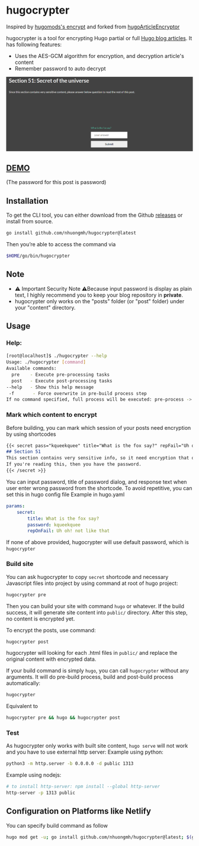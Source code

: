 # hugocrypter

Inspired by [hugomods's encrypt](https://hugomods.com/docs/content/encrypt/) and forked from [hugoArticleEncryptor](https://github.com/hotjuicew/hugoArticleEncryptor)

hugocrypter is a tool for encrypting Hugo partial or full [Hugo blog articles](https://gohugo.io/). It has following features:
 - Uses the AES-GCM algorithm for encryption, and decryption article's content
 - Remember password to auto decrypt

![example](doc/example.png)

## [DEMO](https://juicebar-demo.add1.dev/)
(The password for this post is password)

## Installation
To get the CLI tool, you can either download from the Github [releases](https://github.com/nhuongmh/hugocrypter/releases) or install from source.
```bash
go install github.com/nhuongmh/hugocrypter@latest
```
Then you’re able to access the command via
```bash
$HOME/go/bin/hugocrypter
```

## Note

 - ⚠️ Important Security Note ⚠️Because input password is display as plain text, I highly recommend you to keep your blog repository in **private**.
 - hugocrypter only works on the "posts" folder (or "post" folder) under your "content" directory.


## Usage

### Help:

```bash
[root@localhost]$ ./hugocrypter --help
Usage: ./hugocrypter [command]
Available commands:
  pre    - Execute pre-processing tasks
  post   - Execute post-processing tasks
--help   - Show this help message
 -f       - Force overwrite in pre-build process step
If no command specified, full process will be executed: pre-process -> hugo (build) -> post-process
```

### Mark which content to encrypt

Before building, you can mark which session of your posts need encryption by using shortcodes
```markdown
{{< secret pass="kqueekquee" title="What is the fox say?" repFail="Uh oh! not like that" >}}
## Section 51
This section contains very sensitive info, so it need encryption that only allow user with correct password to view.
If you're reading this, then you have the password.
{{< /secret >}}
```
You can input password, title of password dialog, and response text when user enter wrong password from the shortcode. 
To avoid repetitive, you can set this in hugo config file
Example in hugo.yaml
```yaml
params:
    secret:
        title: What is the fox say?
        password: kqueekquee
        repOnFail: Uh oh! not like that
```
If none of above provided, hugocrypter will use default password, which is `hugocrypter`

### Build site

You can ask hugocrypter to copy `secret` shortcode and necessary Javascript files into project by using command at root of hugo project:
```bash
hugocrypter pre
```
Then you can build your site with command `hugo` or whatever. If the build success, it will generate site content into `public/` directory. After this step, no content is encrypted yet. 

To encrypt the posts, use command:
```bash
hugocrypter post
```
hugocrypter will looking for each .html files in `public/` and replace the original content with encrypted data.

If your build command is simply `hugo`, you can call `hugocrypter` without any arguments. It will do pre-build process, build and post-build process automatically:
```bash
hugocrypter
```
Equivalent to
```bash
hugocrypter pre && hugo && hugocrypter post
```

### Test 

As hugocrypter only works with built site content, `hugo serve` will not work and you have to use external http server:
Example using python:
```bash
python3 -m http.server -b 0.0.0.0 -d public 1313
```
Example using nodejs:
```bash
# to install http-server: npm install --global http-server
http-server -p 1313 public
```

## Configuration on Platforms like Netlify

You can specify build command as follow
```bash
hugo mod get -u; go install github.com/nhuongmh/hugocrypter@latest; $(go env GOPATH)/bin/hugocrypter
```

